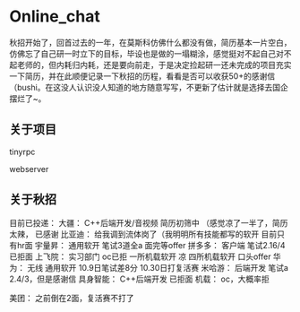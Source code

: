 # Online_chat

秋招开始了，回首过去的一年，在莫斯科仿佛什么都没有做，简历基本一片空白，仿佛忘了自己研一时立下的目标，毕设也是做的一塌糊涂，感觉挺对不起自己对不起老师的，但内耗归内耗，还是要向前走，于是决定捡起研一还未完成的项目充实一下简历，并在此顺便记录一下秋招的历程，看看是否可以收获50+的感谢信（bushi。在这没人认识没人知道的地方随意写写，不更新了估计就是选择去国企摆烂了~。

## 关于项目

tinyrpc

webserver

## 关于秋招

目前已投递：    大疆：     C++后端开发/音视频           简历初筛中       （感觉凉了一半了，简历太辣，    已感谢
比亚迪：    给我调到流体岗了（我明明所有技能都写的软开      目前只有hr面
宇量昇：    通用软开                    笔试3道全a        面完等offer
拼多多：    客户端                      笔试2.16/4         已拒面
上飞院：    实习部门                    oc已拒
一所机载软开                凉
四所机载软开                口头offer
华为：     无线 通用软开                10.9日笔试差8分     10.30日打复活赛
米哈游：    后端开发                      笔试a 2.4/3，但是感谢信
具身智能：  C++后端开发                  已拒面
机载：      oc，大概率拒

美团：    之前倒在2面，复活赛不打了

